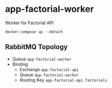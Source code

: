 # app-factorial-worker

Worker for Factorial API

```
docker-compose up --detach
```

## RabbitMQ Topology

* Queue `app-factorial-worker`
* Binding
  * Exchange `app-factorial-api`
  * Queue `app-factorial-worker`
  * Routing Key `app-factorial-api.factorials`
